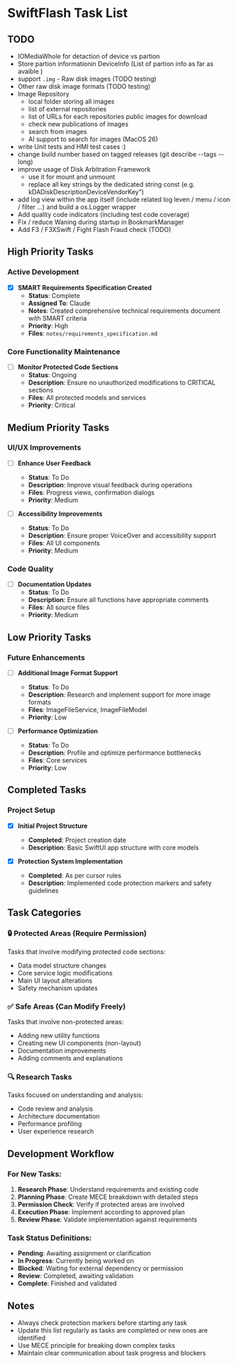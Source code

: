 # SwiftFlash Task List

## TODO

- IOMediaWhole for detaction of device vs partion
- Store partion informationin DeviceInfo (List of partion info as far as avaible )
- support `.img` - Raw disk images (TODO testing)
- Other raw disk image formats (TODO testing)
- Image Repository 
    - local folder storing all images
    - list of external repositories 
    - list of URLs for each repositories public images for download
    - check new publications of images 
    - search from images
    - AI support to search for images (MacOS 26)
- write Unit tests and HMI test cases :)
- change build number based on tagged releases (git describe --tags --long)
- improve usage of Disk Arbitration Framework 
    - use it for mount and unmount
    - replace all key strings by the dedicated string const (e.g. kDADiskDescriptionDeviceVendorKey")
- add log view within the app itself (include related log leven / menu / icon / filter ...) and build a os.Logger wrapper
- Add quality code indicators (including test code coverage)
- Fix / reduce Waning during startup in BookmarkManager
- Add F3 / F3XSwift / Fight Flash Fraud check (TODO)

## High Priority Tasks

### Active Development
- [x] **SMART Requirements Specification Created** 
  - **Status**: Complete
  - **Assigned To**: Claude
  - **Notes**: Created comprehensive technical requirements document with SMART criteria
  - **Priority**: High
  - **Files**: `notes/requirements_specification.md`

### Core Functionality Maintenance
- [ ] **Monitor Protected Code Sections**
  - **Status**: Ongoing
  - **Description**: Ensure no unauthorized modifications to CRITICAL sections
  - **Files**: All protected models and services
  - **Priority**: Critical

## Medium Priority Tasks

### UI/UX Improvements
- [ ] **Enhance User Feedback**
  - **Status**: To Do
  - **Description**: Improve visual feedback during operations
  - **Files**: Progress views, confirmation dialogs
  - **Priority**: Medium

- [ ] **Accessibility Improvements**
  - **Status**: To Do
  - **Description**: Ensure proper VoiceOver and accessibility support
  - **Files**: All UI components
  - **Priority**: Medium

### Code Quality
- [ ] **Documentation Updates**
  - **Status**: To Do
  - **Description**: Ensure all functions have appropriate comments
  - **Files**: All source files
  - **Priority**: Medium

## Low Priority Tasks

### Future Enhancements
- [ ] **Additional Image Format Support**
  - **Status**: To Do
  - **Description**: Research and implement support for more image formats
  - **Files**: ImageFileService, ImageFileModel
  - **Priority**: Low

- [ ] **Performance Optimization**
  - **Status**: To Do
  - **Description**: Profile and optimize performance bottlenecks
  - **Files**: Core services
  - **Priority**: Low

## Completed Tasks

### Project Setup
- [x] **Initial Project Structure**
  - **Completed**: Project creation date
  - **Description**: Basic SwiftUI app structure with core models
  
- [x] **Protection System Implementation**
  - **Completed**: As per cursor rules
  - **Description**: Implemented code protection markers and safety guidelines

## Task Categories

### 🔒 Protected Areas (Require Permission)
Tasks that involve modifying protected code sections:
- Data model structure changes
- Core service logic modifications  
- Main UI layout alterations
- Safety mechanism updates

### ✅ Safe Areas (Can Modify Freely)
Tasks that involve non-protected areas:
- Adding new utility functions
- Creating new UI components (non-layout)
- Documentation improvements
- Adding comments and explanations

### 🔍 Research Tasks
Tasks focused on understanding and analysis:
- Code review and analysis
- Architecture documentation
- Performance profiling
- User experience research

## Development Workflow

### For New Tasks:
1. **Research Phase**: Understand requirements and existing code
2. **Planning Phase**: Create MECE breakdown with detailed steps
3. **Permission Check**: Verify if protected areas are involved
4. **Execution Phase**: Implement according to approved plan
5. **Review Phase**: Validate implementation against requirements

### Task Status Definitions:
- **Pending**: Awaiting assignment or clarification
- **In Progress**: Currently being worked on
- **Blocked**: Waiting for external dependency or permission
- **Review**: Completed, awaiting validation
- **Complete**: Finished and validated

## Notes
- Always check protection markers before starting any task
- Update this list regularly as tasks are completed or new ones are identified
- Use MECE principle for breaking down complex tasks
- Maintain clear communication about task progress and blockers
